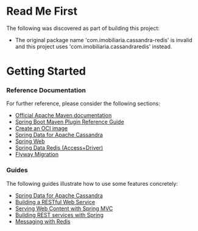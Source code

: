 # Read Me First
The following was discovered as part of building this project:

* The original package name 'com.imobiliaria.cassandra-redis' is invalid and this project uses 'com.imobiliaria.cassandraredis' instead.

# Getting Started

### Reference Documentation
For further reference, please consider the following sections:

* [Official Apache Maven documentation](https://maven.apache.org/guides/index.html)
* [Spring Boot Maven Plugin Reference Guide](https://docs.spring.io/spring-boot/docs/3.2.0/maven-plugin/reference/html/)
* [Create an OCI image](https://docs.spring.io/spring-boot/docs/3.2.0/maven-plugin/reference/html/#build-image)
* [Spring Data for Apache Cassandra](https://docs.spring.io/spring-boot/docs/3.2.0/reference/htmlsingle/index.html#data.nosql.cassandra)
* [Spring Web](https://docs.spring.io/spring-boot/docs/3.2.0/reference/htmlsingle/index.html#web)
* [Spring Data Redis (Access+Driver)](https://docs.spring.io/spring-boot/docs/3.2.0/reference/htmlsingle/index.html#data.nosql.redis)
* [Flyway Migration](https://docs.spring.io/spring-boot/docs/3.2.0/reference/htmlsingle/index.html#howto.data-initialization.migration-tool.flyway)

### Guides
The following guides illustrate how to use some features concretely:

* [Spring Data for Apache Cassandra](https://spring.io/guides/gs/accessing-data-cassandra/)
* [Building a RESTful Web Service](https://spring.io/guides/gs/rest-service/)
* [Serving Web Content with Spring MVC](https://spring.io/guides/gs/serving-web-content/)
* [Building REST services with Spring](https://spring.io/guides/tutorials/rest/)
* [Messaging with Redis](https://spring.io/guides/gs/messaging-redis/)


